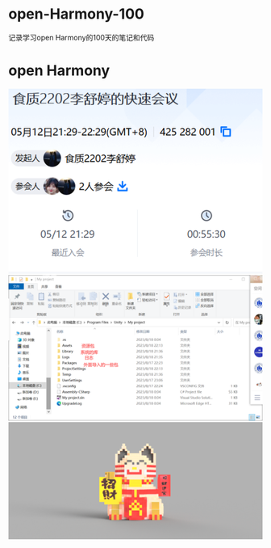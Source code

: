 # open-Harmony-100
记录学习open Harmony的100天的笔记和代码
# open Harmony
![ ](images/QQ截图20230513081135.png)
![ ](imagess/QQ截图20230818224250.png)
![](img/06-3.png)
